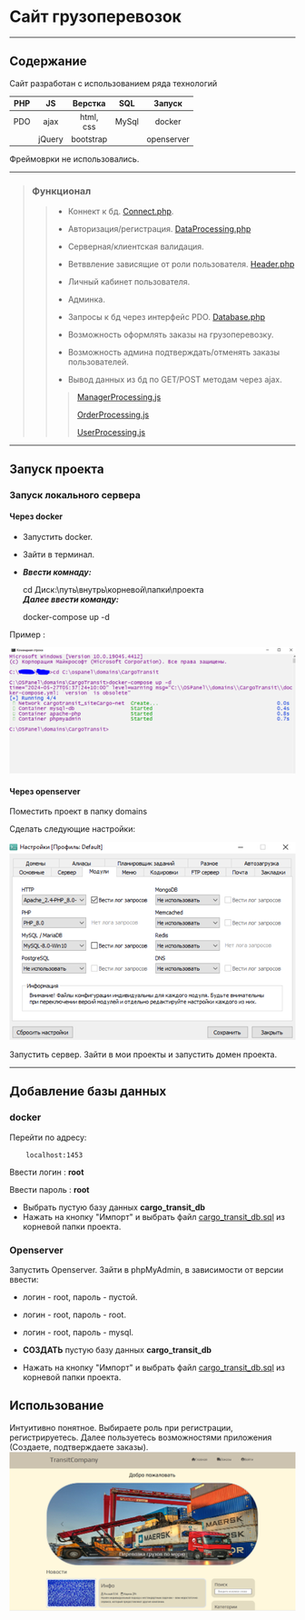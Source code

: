 # Сайт грузоперевозок

***

## Содержание

Сайт разработан с использованием ряда технологий

| PHP |   JS   |    Верстка     |  SQL  |   Запуск   |
|:---:|:------:|:--------------:|:-----:|:----------:|
| PDO |  ajax  | html,<br/> css | MySql |   docker   |
|     | jQuery |   bootstrap    |       | openserver |

Фреймоврки не использовались.
___
> ### Функционал
>> * Коннект к бд. [Connect.php](src%2FApp%2FDatabase%2FConnect.php).
>>
>> * Авторизация/регистрация. [DataProcessing.php](src%2FApp%2FDatabase%2FDataProcessing.php)
>>
>> * Серверная/клиентская валидация.
>>
>> * Ветввление зависящие от роли пользователя. [Header.php](src%2FApp%2FInclude%2FHeader.php)
>>
>> * Личный кабинет пользователя.
>>
>> * Админка.
>>
>> * Запросы к бд через интерфейс PDO. [Database.php](src%2FApp%2FDatabase%2FDatabase.php)
>>
>> * Возможность оформлять заказы на грузоперевозку.
>>
>> * Возможность админа подтверждать/отменять заказы пользователей.
>>
>> * Вывод данных из бд по GET/POST методам через ajax.
>>> [ManagerProcessing.js](src%2Fassets%2Fjs%2FManagerProcessing.js)
>>>
>>> [OrderProcessing.js](src%2Fassets%2Fjs%2FOrderProcessing.js)
>>>
>>> [UserProcessing.js](src%2Fassets%2Fjs%2FUserProcessing.js)

___

## Запуск проекта

### Запуск локального сервера

#### Через docker

* Запустить docker.

* Зайти в терминал.

* ___Ввести комнаду:___
        

    cd Диск:\путь\внутрь\корневой\папки\проекта\
___Далее ввести команду:___

    docker-compose up -d

Пример :

![img.png](preview/img.png)

#### Через openserver

Поместить проект в папку domains

Сделать следующие настройки:

![img_1.png](preview/img_1.png)

Запустить сервер. Зайти в мои проекты и запустить домен проекта.
___
## Добавление базы данных

### docker

Перейти по адресу:

        localhost:1453

Ввести логин : __root__

Ввести пароль : __root__

* Выбрать пустую базу данных __cargo_transit_db__
* Нажать на кнопку "Импорт" и выбрать файл [cargo_transit_db.sql](cargo_transit_db.sql) из корневой папки проекта.

### Openserver

Запустить Openserver. Зайти в phpMyAdmin, в зависимости от версии ввести:

* логин - root, пароль - пустой.
* логин - root, пароль - root.
* логин - root, пароль - mysql.

* __СОЗДАТЬ__ пустую базу данных __cargo_transit_db__
* Нажать на кнопку "Импорт" и выбрать файл [cargo_transit_db.sql](cargo_transit_db.sql) из корневой папки проекта.

## Использование

Интуитивно понятное. Выбираете роль при регистрации, регистрируетесь.
Далее пользуетесь возможностями приложения (Создаете, подтверждаете заказы).
![img_2.png](preview/img_2.png)
